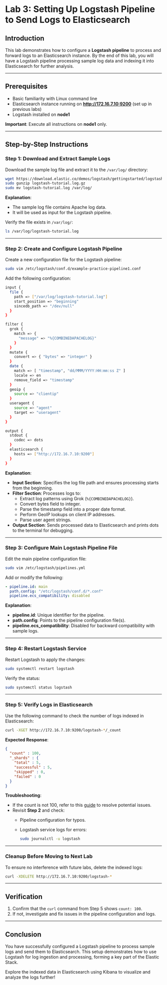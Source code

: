 # Lab 3: Setting Up Logstash Pipeline to Send Logs to Elasticsearch

## Introduction

This lab demonstrates how to configure a **Logstash pipeline** to process and forward logs to an Elasticsearch instance. By the end of this lab, you will have a Logstash pipeline processing sample log data and indexing it into Elasticsearch for further analysis.

---

## Prerequisites

- Basic familiarity with Linux command line
- Elasticsearch instance running on **<http://172.16.7.10:9200>** (set up in previous labs)
- Logstash installed on **node1**

**Important**: Execute all instructions on **node1** only.

---

## Step-by-Step Instructions

### Step 1: Download and Extract Sample Logs

Download the sample log file and extract it to the `/var/log/` directory:

```bash
wget https://download.elastic.co/demos/logstash/gettingstarted/logstash-tutorial.log.gz
sudo gunzip logstash-tutorial.log.gz
sudo mv logstash-tutorial.log /var/log/
```

**Explanation**:

- The sample log file contains Apache log data.
- It will be used as input for the Logstash pipeline.

Verify the file exists in `/var/log/`:

```bash
ls /var/log/logstash-tutorial.log
```

---

### Step 2: Create and Configure Logstash Pipeline

Create a new configuration file for the Logstash pipeline:

```bash
sudo vim /etc/logstash/conf.d/example-practice-pipeline1.conf
```

Add the following configuration:

```bash
input {
  file {
    path => ["/var/log/logstash-tutorial.log"]
    start_position => "beginning"
    sincedb_path => "/dev/null"
  }
}

filter {
  grok {
    match => {
      "message" => "%{COMBINEDAPACHELOG}"
    }
  }
  mutate {
    convert => { "bytes" => "integer" }
  }
  date {
    match => [ "timestamp", "dd/MMM/YYYY:HH:mm:ss Z" ]
    locale => en
    remove_field => "timestamp"
  }
  geoip {
    source => "clientip"
  }
  useragent {
    source => "agent"
    target => "useragent"
  }
}

output {
  stdout {
    codec => dots
  }
  elasticsearch {
    hosts => ["http://172.16.7.10:9200"]
  }
}
```

**Explanation**:

- **Input Section**: Specifies the log file path and ensures processing starts from the beginning.
- **Filter Section**: Processes logs to:
  - Extract log patterns using Grok (`%{COMBINEDAPACHELOG}`).
  - Convert bytes field to integer.
  - Parse the timestamp field into a proper date format.
  - Perform GeoIP lookups on client IP addresses.
  - Parse user agent strings.
- **Output Section**: Sends processed data to Elasticsearch and prints dots to the terminal for debugging.

---

### Step 3: Configure Main Logstash Pipeline File

Edit the main pipeline configuration file:

```bash
sudo vim /etc/logstash/pipelines.yml
```

Add or modify the following:

```yaml
- pipeline.id: main
  path.config: "/etc/logstash/conf.d/*.conf"
  pipeline.ecs_compatibility: disabled
```

**Explanation**:

- **pipeline.id**: Unique identifier for the pipeline.
- **path.config**: Points to the pipeline configuration file(s).
- **pipeline.ecs_compatibility**: Disabled for backward compatibility with sample logs.

---

### Step 4: Restart Logstash Service

Restart Logstash to apply the changes:

```bash
sudo systemctl restart logstash
```

Verify the status:

```bash
sudo systemctl status logstash
```

---

### Step 5: Verify Logs in Elasticsearch

Use the following command to check the number of logs indexed in Elasticsearch:

```bash
curl -XGET http://172.16.7.10:9200/logstash-*/_count
```

**Expected Response**:

```json
{
  "count" : 100,
  "_shards" : {
    "total" : 5,
    "successful" : 5,
    "skipped" : 0,
    "failed" : 0
  }
}
```

**Troubleshooting**:

- If the count is not 100, refer to this [guide](https://www.cyberithub.com/how-to-delete-elasticsearch-red-status-indices/) to resolve potential issues.
- Revisit **Step 2** and check:
  - Pipeline configuration for typos.
  - Logstash service logs for errors:

    ```bash
    sudo journalctl -u logstash
    ```

---

### Cleanup Before Moving to Next Lab

To ensure no interference with future labs, delete the indexed logs:

```bash
curl -XDELETE http://172.16.7.10:9200/logstash-*
```

---

## Verification

1. Confirm that the `curl` command from Step 5 shows `count: 100`.
2. If not, investigate and fix issues in the pipeline configuration and logs.

---

## Conclusion

You have successfully configured a Logstash pipeline to process sample logs and send them to Elasticsearch. This setup demonstrates how to use Logstash for log ingestion and processing, forming a key part of the Elastic Stack.

Explore the indexed data in Elasticsearch using Kibana to visualize and analyze the logs further!
